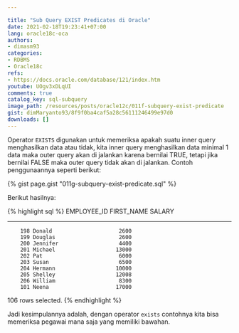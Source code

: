 ```yaml
---

title: "Sub Query EXIST Predicates di Oracle"
date: 2021-02-18T19:23:41+07:00
lang: oracle18c-oca
authors:
- dimasm93
categories:
- RDBMS
- Oracle18c
refs: 
- https://docs.oracle.com/database/121/index.htm
youtube: UOgv3xDLqUI
comments: true
catalog_key: sql-subquery
image_path: /resources/posts/oracle12c/011f-subquery-exist-predicate
gist: dimMaryanto93/8f9f0ba4caf5a28c56111246499e97d0
downloads: []
---
```


Operator `EXISTS` digunakan untuk memeriksa apakah suatu inner query menghasilkan data atau tidak, kita inner query menghasilkan data minimal 1 data maka outer query akan di jalankan karena bernilai TRUE, tetapi jika bernilai FALSE maka outer query tidak akan di jalankan. Contoh penggunaannya seperti berikut:

<!--more-->

{% gist page.gist "011g-subquery-exist-predicate.sql" %}

Berikut hasilnya:

{% highlight sql %}
EMPLOYEE_ID FIRST_NAME               SALARY
----------- -------------------- ----------
        198 Donald                     2600
        199 Douglas                    2600
        200 Jennifer                   4400
        201 Michael                   13000
        202 Pat                        6000
        203 Susan                      6500
        204 Hermann                   10000
        205 Shelley                   12008
        206 William                    8300
        101 Neena                     17000

106 rows selected.
{% endhighlight %}

Jadi kesimpulannya adalah, dengan operator `exists` contohnya kita bisa memeriksa pegawai mana saja yang memiliki bawahan. 